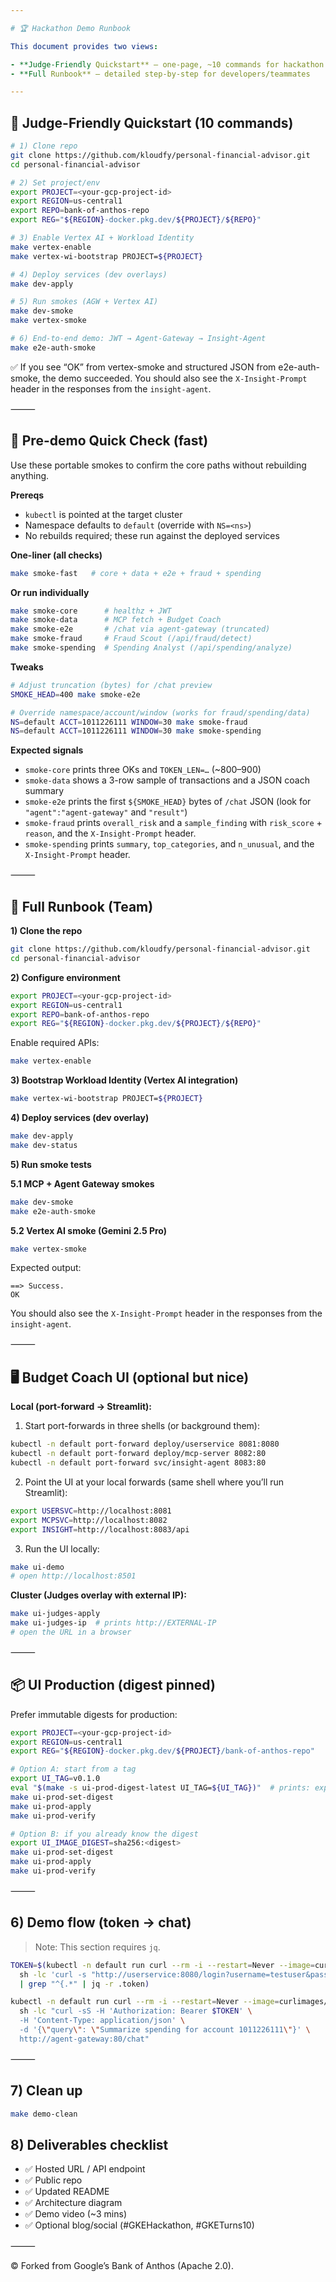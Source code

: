 ```yaml
---

# 🏆 Hackathon Demo Runbook

This document provides two views:

- **Judge-Friendly Quickstart** — one-page, ~10 commands for hackathon judges
- **Full Runbook** — detailed step-by-step for developers/teammates

---
```


## 🎯 Judge-Friendly Quickstart (10 commands)

```bash
# 1) Clone repo
git clone https://github.com/kloudfy/personal-financial-advisor.git
cd personal-financial-advisor

# 2) Set project/env
export PROJECT=<your-gcp-project-id>
export REGION=us-central1
export REPO=bank-of-anthos-repo
export REG="${REGION}-docker.pkg.dev/${PROJECT}/${REPO}"

# 3) Enable Vertex AI + Workload Identity
make vertex-enable
make vertex-wi-bootstrap PROJECT=${PROJECT}

# 4) Deploy services (dev overlays)
make dev-apply

# 5) Run smokes (AGW + Vertex AI)
make dev-smoke
make vertex-smoke

# 6) End-to-end demo: JWT → Agent-Gateway → Insight-Agent
make e2e-auth-smoke
```

✅ If you see “OK” from vertex-smoke and structured JSON from e2e-auth-smoke, the demo succeeded. You should also see the `X-Insight-Prompt` header in the responses from the `insight-agent`.

⸻

## 🚦 Pre-demo Quick Check (fast)

Use these portable smokes to confirm the core paths without rebuilding anything.

**Prereqs**

* `kubectl` is pointed at the target cluster
* Namespace defaults to `default` (override with `NS=<ns>`)
* No rebuilds required; these run against the deployed services

**One-liner (all checks)**

```bash
make smoke-fast   # core + data + e2e + fraud + spending
```

**Or run individually**

```bash
make smoke-core      # healthz + JWT
make smoke-data      # MCP fetch + Budget Coach
make smoke-e2e       # /chat via agent-gateway (truncated)
make smoke-fraud     # Fraud Scout (/api/fraud/detect)
make smoke-spending  # Spending Analyst (/api/spending/analyze)
```

**Tweaks**

```bash
# Adjust truncation (bytes) for /chat preview
SMOKE_HEAD=400 make smoke-e2e

# Override namespace/account/window (works for fraud/spending/data)
NS=default ACCT=1011226111 WINDOW=30 make smoke-fraud
NS=default ACCT=1011226111 WINDOW=30 make smoke-spending
```

**Expected signals**

* `smoke-core` prints three OKs and `TOKEN_LEN=…` (~800–900)
* `smoke-data` shows a 3-row sample of transactions and a JSON coach summary
* `smoke-e2e` prints the first `${SMOKE_HEAD}` bytes of `/chat` JSON (look for `"agent":"agent-gateway"` and `"result"`)
* `smoke-fraud` prints `overall_risk` and a `sample_finding` with `risk_score` + `reason`, and the `X-Insight-Prompt` header.
* `smoke-spending` prints `summary`, `top_categories`, and `n_unusual`, and the `X-Insight-Prompt` header.

⸻

## 📖 Full Runbook (Team)

**1) Clone the repo**

```bash
git clone https://github.com/kloudfy/personal-financial-advisor.git
cd personal-financial-advisor
```

**2) Configure environment**

```bash
export PROJECT=<your-gcp-project-id>
export REGION=us-central1
export REPO=bank-of-anthos-repo
export REG="${REGION}-docker.pkg.dev/${PROJECT}/${REPO}"
```

Enable required APIs:

```bash
make vertex-enable
```

**3) Bootstrap Workload Identity (Vertex AI integration)**

```bash
make vertex-wi-bootstrap PROJECT=${PROJECT}
```

**4) Deploy services (dev overlay)**

```bash
make dev-apply
make dev-status
```

**5) Run smoke tests**

**5.1 MCP + Agent Gateway smokes**

```bash
make dev-smoke
make e2e-auth-smoke
```

**5.2 Vertex AI smoke (Gemini 2.5 Pro)**

```bash
make vertex-smoke
```

Expected output:

```
==> Success.
OK
```

You should also see the `X-Insight-Prompt` header in the responses from the `insight-agent`.

⸻

## 🖥️ Budget Coach UI (optional but nice)

**Local (port-forward → Streamlit):**

1. Start port-forwards in three shells (or background them):

```bash
kubectl -n default port-forward deploy/userservice 8081:8080
kubectl -n default port-forward deploy/mcp-server 8082:80
kubectl -n default port-forward svc/insight-agent 8083:80
```

2. Point the UI at your local forwards (same shell where you’ll run Streamlit):

```bash
export USERSVC=http://localhost:8081
export MCPSVC=http://localhost:8082
export INSIGHT=http://localhost:8083/api
```

3. Run the UI locally:

```bash
make ui-demo
# open http://localhost:8501
```

**Cluster (Judges overlay with external IP):**

```bash
make ui-judges-apply
make ui-judges-ip  # prints http://EXTERNAL-IP
# open the URL in a browser
```

⸻

## 📦 UI Production (digest pinned)

Prefer immutable digests for production:

```bash
export PROJECT=<your-gcp-project-id>
export REGION=us-central1
export REG="${REGION}-docker.pkg.dev/${PROJECT}/bank-of-anthos-repo"

# Option A: start from a tag
export UI_TAG=v0.1.0
eval "$(make -s ui-prod-digest-latest UI_TAG=${UI_TAG})"  # prints: export UI_IMAGE_DIGEST=sha256:...
make ui-prod-set-digest
make ui-prod-apply
make ui-prod-verify

# Option B: if you already know the digest
export UI_IMAGE_DIGEST=sha256:<digest>
make ui-prod-set-digest
make ui-prod-apply
make ui-prod-verify
```

⸻

## 6) Demo flow (token → chat)

> Note: This section requires `jq`.

```bash
TOKEN=$(kubectl -n default run curl --rm -i --restart=Never --image=curlimages/curl -- \
  sh -lc 'curl -s "http://userservice:8080/login?username=testuser&password=bankofanthos"' 2>/dev/null \
  | grep "^{.*" | jq -r .token)

kubectl -n default run curl --rm -i --restart=Never --image=curlimages/curl -- \
  sh -lc "curl -sS -H 'Authorization: Bearer $TOKEN' \
  -H 'Content-Type: application/json' \
  -d '{\"query\": \"Summarize spending for account 1011226111\"}' \
  http://agent-gateway:80/chat"
```

⸻

## 7) Clean up

```bash
make demo-clean
```

## 8) Deliverables checklist

* ✅ Hosted URL / API endpoint
* ✅ Public repo
* ✅ Updated README
* ✅ Architecture diagram
* ✅ Demo video (~3 mins)
* ✅ Optional blog/social (#GKEHackathon, #GKETurns10)

⸻

© Forked from Google’s Bank of Anthos (Apache 2.0).
